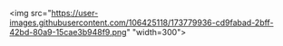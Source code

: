
<img src="https://user-images.githubusercontent.com/106425118/173779936-cd9fabad-2bff-42bd-80a9-15cae3b948f9.png" "width=300">
